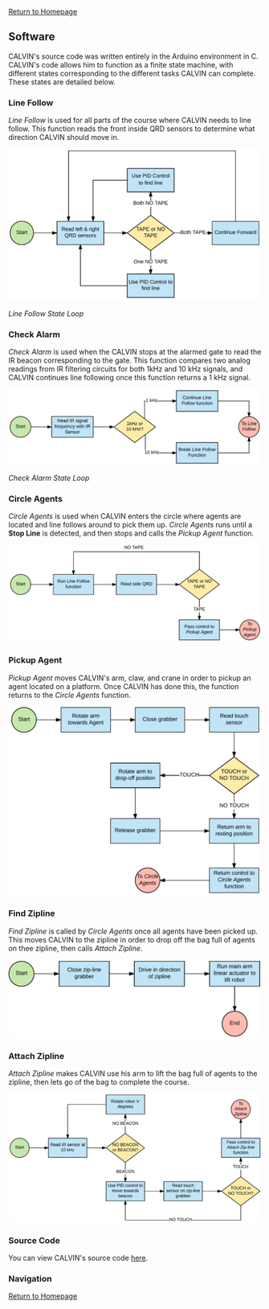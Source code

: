 [Return to Homepage](index.md)
## Software

CALVIN's source code was written entirely in the Arduino environment in C. CALVIN's code allows him to function as a finite state machine, with different states corresponding to the different tasks CALVIN can complete. These states are detailed below.

### Line Follow

*Line Follow* is used for all parts of the course where CALVIN needs to line follow. This function reads the front inside QRD sensors to determine what direction CALVIN should move in. 

![LineFollow](images/flow_lineFollow.png)

*Line Follow State Loop*

### Check Alarm

*Check Alarm* is used when the CALVIN stops at the alarmed gate to read the IR beacon corresponding to the gate. This function compares two analog readings from IR filtering circuits for both 1kHz and 10 kHz signals, and CALVIN continues line following once this function returns a 1 kHz signal.

![CheckAlarm](images/flow_checkAlarm.png)

*Check Alarm State Loop*

### Circle Agents

*Circle Agents* is used when CALVIN enters the circle where agents are located and line follows around to pick them up. *Circle Agents* runs until a **Stop Line** is detected, and then stops and calls the *Pickup Agent* function.

![CircleAgents](images/flow_circleAgents.png)

### Pickup Agent

*Pickup Agent* moves CALVIN's arm, claw, and crane in order to pickup an agent located on a platform. Once CALVIN has done this, the function returns to the *Circle Agents* function.

![PickupAgent](images/flow_pickupAgent.png)

### Find Zipline

*Find Zipline* is called by *Circle Agents* once all agents have been picked up. This moves CALVIN to the zipline in order to drop off the bag full of agents on thee zipline, then calls *Attach Zipline*.

![FindZipline](images/flow_findZipline.png)

### Attach Zipline

*Attach Zipline* makes CALVIN use his arm to lift the bag full of agents to the zipline, then lets go of the bag to complete the course.

![AttachZipline](images/flow_attachZipline.png)

### Source Code

You can view CALVIN's source code [here](https://github.com/KeenanMcConkey/CALVIN/blob/master/code/CALVIN_Final.ino).

### Navigation

[Return to Homepage](index.md)
